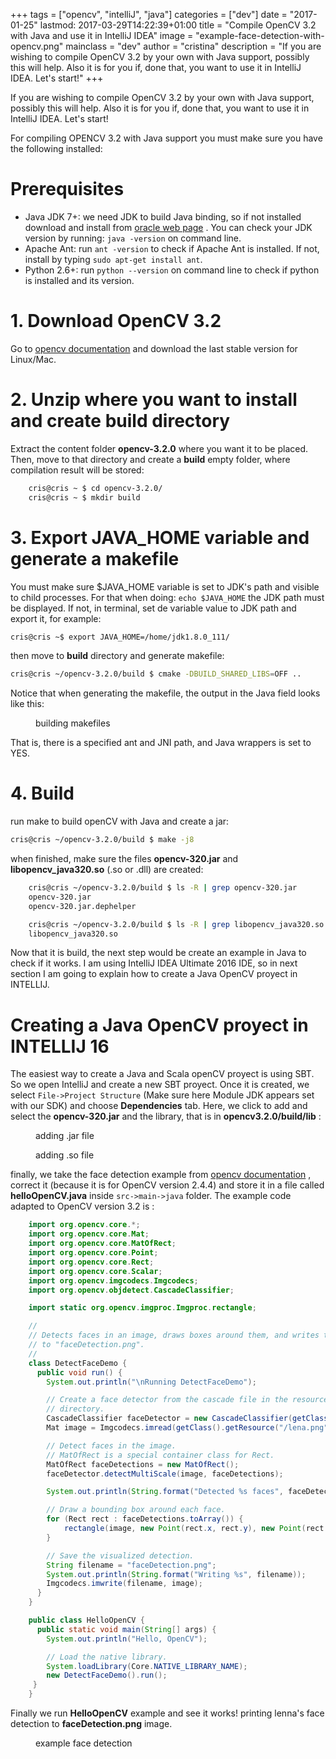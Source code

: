 +++
tags = ["opencv", "intelliJ", "java"]
categories = ["dev"]
date = "2017-01-25"
lastmod: 2017-03-29T14:22:39+01:00
title = "Compile OpenCV 3.2 with Java and use it in IntelliJ IDEA"
image = "example-face-detection-with-opencv.png"
mainclass = "dev"
author = "cristina"
description = "If you are wishing to compile OpenCV 3.2 by your own with Java support, possibly this will help. Also it is for you if, done that, you want to use it in IntelliJ IDEA. Let's start!"
+++

If you are wishing to compile OpenCV 3.2 by your own with Java support, possibly this will help. Also it is for you if, done that, you want to use it in IntelliJ IDEA. Let's start!

For compiling OPENCV 3.2 with Java support you must make sure you have the following installed:

# Prerequisites

 - Java JDK 7+: we need JDK to build Java binding, so if not  installed download and install from [oracle web page](http://www.oracle.com/technetwork/java/javase/downloads/index.html "www.oracle.com") . You can check your JDK  version by running: `java -version`  on command line.
 - Apache Ant: run `ant -version` to check if Apache Ant is installed. If not, install by typing `sudo apt-get install ant`.
 - Python 2.6+: run `python --version` on command line to check if python is installed and its version.

<!--more--><!--ad-->

# 1. Download OpenCV 3.2

 Go to [opencv documentation](http://opencv.org/ "opencv.org") and download the last stable version for Linux/Mac.

# 2. Unzip where you want to install and create build directory

Extract the content folder **opencv-3.2.0** where you want it to be placed. Then, move to that directory and create a **build** empty folder, where compilation result will be stored:

```bash
    cris@cris ~ $ cd opencv-3.2.0/
    cris@cris ~ $ mkdir build
```

# 3. Export JAVA_HOME variable and generate a makefile

You must make sure $JAVA_HOME variable is set to JDK's path and visible to child processes.  For that when doing: `echo $JAVA_HOME` the JDK path must be displayed. If not, in terminal, set de variable value to JDK path and export it, for example:

```bash
cris@cris ~$ export JAVA_HOME=/home/jdk1.8.0_111/
```

then move to **build** directory and generate makefile:

```bash
cris@cris ~/opencv-3.2.0/build $ cmake -DBUILD_SHARED_LIBS=OFF ..
```

Notice that when generating the makefile, the output in the Java field looks like this:

<figure>
    <amp-img sizes="(min-width: 983px) 983px, 100vw" on="tap:lightbox1" role="button" tabindex="0" layout="responsive" src="/img/output-build-makefiles-opencv-java.png" width="983px" height="164px"></amp-img>
    <figcaption>building makefiles</figcaption>
</figure>

That is, there is a specified ant and JNI path, and Java wrappers is set to YES.

# 4. Build

run make to build openCV with Java and create a jar:

```bash
cris@cris ~/opencv-3.2.0/build $ make -j8
```

when finished, make sure the files **opencv-320.jar** and **libopencv_java320.so** (.so or .dll) are created:

```bash
    cris@cris ~/opencv-3.2.0/build $ ls -R | grep opencv-320.jar
    opencv-320.jar
    opencv-320.jar.dephelper

    cris@cris ~/opencv-3.2.0/build $ ls -R | grep libopencv_java320.so
    libopencv_java320.so
```

Now that it is build, the next step would be create an example in Java to check if it works. I am using IntelliJ IDEA Ultimate 2016 IDE, so in next section I am going to explain how to create a Java OpenCV proyect in INTELLIJ.

# Creating a Java OpenCV proyect in INTELLIJ 16

 The easiest way to create a Java and Scala openCV proyect is using SBT.
  So we open IntelliJ and create a new SBT proyect. Once it is created, we select `File->Project Structure`  (Make sure here Module JDK appears set with our SDK)
 and choose **Dependencies** tab. Here, we click to add and select the **opencv-320.jar** and  the library, that is in **opencv3.2.0/build/lib** :

<figure>
    <amp-img sizes="(min-width: 1022px) 1022px, 100vw" on="tap:lightbox1" role="button" tabindex="0" layout="responsive" src="/img/adding-Opencv-jar-to-IntelliJ-project.png" title="" alt="" width="1022" height="341"></amp-img>
    <figcaption>adding .jar file</figcaption>
</figure>

<figure>
    <amp-img sizes="(min-width: 734px) 734px, 100vw" on="tap:lightbox1" role="button" tabindex="0" layout="responsive" src="/img/adding-libpath-to-intelliJ-project.png" title="" alt="" width="734" height="291"></amp-img>
    <figcaption>adding .so file</figcaption>
</figure>


finally, we take the face detection example from [opencv documentation](http://docs.opencv.org/2.4.4-beta/doc/tutorials/introduction/desktop_java/java_dev_intro.html "docs.opencv.org") , correct it (because it is for OpenCV version 2.4.4)  and store it in a file called **helloOpenCV.java** inside `src->main->java` folder.  The example code adapted to OpenCV version 3.2 is :

```java
    import org.opencv.core.*;
    import org.opencv.core.Mat;
    import org.opencv.core.MatOfRect;
    import org.opencv.core.Point;
    import org.opencv.core.Rect;
    import org.opencv.core.Scalar;
    import org.opencv.imgcodecs.Imgcodecs;
    import org.opencv.objdetect.CascadeClassifier;

    import static org.opencv.imgproc.Imgproc.rectangle;

    //
    // Detects faces in an image, draws boxes around them, and writes the results
    // to "faceDetection.png".
    //
    class DetectFaceDemo {
      public void run() {
        System.out.println("\nRunning DetectFaceDemo");

        // Create a face detector from the cascade file in the resources
        // directory.
        CascadeClassifier faceDetector = new CascadeClassifier(getClass().getResource("/lbpcascade_frontalface.xml").getPath());
        Mat image = Imgcodecs.imread(getClass().getResource("/lena.png").getPath());

        // Detect faces in the image.
        // MatOfRect is a special container class for Rect.
        MatOfRect faceDetections = new MatOfRect();
        faceDetector.detectMultiScale(image, faceDetections);

        System.out.println(String.format("Detected %s faces", faceDetections.toArray().length));

        // Draw a bounding box around each face.
        for (Rect rect : faceDetections.toArray()) {
            rectangle(image, new Point(rect.x, rect.y), new Point(rect.x + rect.width, rect.y + rect.height), new Scalar(0, 255, 0));
        }

        // Save the visualized detection.
        String filename = "faceDetection.png";
        System.out.println(String.format("Writing %s", filename));
        Imgcodecs.imwrite(filename, image);
      }
    }

    public class HelloOpenCV {
      public static void main(String[] args) {
        System.out.println("Hello, OpenCV");

        // Load the native library.
        System.loadLibrary(Core.NATIVE_LIBRARY_NAME);
        new DetectFaceDemo().run();
     }
    }
```

Finally we run **HelloOpenCV** example and see it works! printing lenna's face detection to **faceDetection.png** image.

<figure>
    <amp-img sizes="(min-width: 531px) 531px, 100vw" on="tap:lightbox1" role="button" tabindex="0" layout="responsive" src="/img/example-face-detection-with-opencv.png" title="" alt="" width="531" height="528"></amp-img>
    <figcaption>example face detection</figcaption>
</figure>

